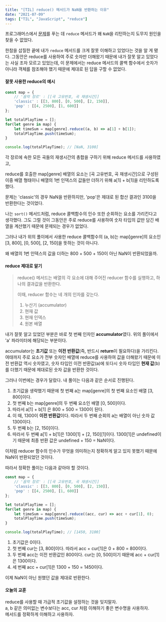 ```yaml
---
title: "[TIL] reduce() 메서드가 NaN을 반환하는 이유"
date: "2021-07-09"
tags: ["TIL", "JavaScript", "reduce"]
---
```

프로그래머스에서 [문제](https://programmers.co.kr/learn/courses/30/lessons/42579)를 푸는 데 ```reduce``` 메서드가 왜 ```NaN```을 리턴하는지 도무지 원인을 찾을 수 없었다.

한참을 삽질한 끝에 내가 ```reduce``` 메서드를 크게 잘못 이해하고 있었다는 것을 알 게 됐다. 그동안은 reduce를 사용하여 주로 숫자만 더해왔기 때문에 내가 잘못 알고 있었다는 사실 조차 모르고 있었는데, 이 문제에서는 reduce 메서드의 콜백 함수에서 숫자가 아니라 객체를 참조해야 했기 때문에 제대로 된 답을 구할 수 없었다.



#### 잘못 사용한 reduce의 예시

```javascript
const map = {
    // '음악 장르' : [[곡 고유번호, 곡 재생시간]]
    'classic' : [[3, 800], [0, 500], [2, 150]],
    'pop' : [[4, 2500], [1, 600]]
};

let totalPlayTime = [];
for(let genre in map) {
    let timeSum = map[genre].reduce((a, b) => a[1] + b[1]);
    totalPlayTime.push(timeSum);
}

console.log(totalPlayTime); // [NaN, 3100]
```

각 장르에 속한 모든 곡들의 재생시간의 총합을 구하기 위해 reduce 메서드를 사용하였고,

reduce를 호출한 map[genre] 배열의 요소는 [곡 고유번호, 곡 재생시간]으로 구성된 이중 배열 형태이니 배열의 1번 인덱스의 값들만 더하기 위해 a[1] + b[1]을 리턴하도록 했다.

문제는 'classic'의 경우 NaN을 반환하지만, 'pop'은 제대로 된 합산 결과인 3100을 반환한다는 것이었다.

나는 ```sort()``` 메서드처럼, reduce 콜백함수의 인수 또한 순회하는 요소를 가리킨다고 생각했다. 그도 그럴 것이 그동안은 주로 reduce를 사용하여 숫자 타입의 값만 담긴 배열을 계산했기 때문에 문제되는 경우가 없었다.

그러나 내가 위의 풀이에서 사용한 reduce 콜백함수의 (a, b)는 map[genre]의 요소인 [3, 800], [0, 500], [2, 150]을 뜻하는 것이 아니다.

왜 배열의 1번 인덱스의 값을 더하는 800 + 500 + 150이 아닌 NaN이 반환되었을까.



#### reduce 제대로 알기

> reduce() 메서드는 배열의 각 요소에 대해 주어진 reducer 함수를 실행하고, 하나의 결과값을 반환한다.
>
> 이때, reducer 함수는 네 개의 인자를 갖는다.
>
> 1. 누산기 (accumulator)
> 2. 현재 값
> 3. 현재 인덱스
> 4. 원본 배열



내가 잘못 알고 있었던 부분은 바로 첫 번째 인자인 **accumulator**였다. 위의 풀이에서 'a' 파라미터에 해당되는 부분이다.

accumulator는 **초기값** 또는 **이전 반환값**(즉, 반드시 **return**이 필요하다)을 가리킨다. 여태까지 주로 요소가 전부 숫자인 배열에 reduce를 사용하여 값을 더해왔기 때문에 이전 반환값 역시 숫자였고, 숫자 타입인 이전 반환값(a)에 또다시 숫자 타입인 **현재 값**(b)를 더했기 때문에 제대로된 숫자 값을 반환한 것이다.

그러나 이번에는 경우가 달랐다. 내 풀이는 다음과 같은 순서로 진행된다.

1. 초기값을 생략했기 때문에 첫 번째 a는 map[genre]의 첫 번째 요소인 배열 [3, 800]이다.
2. 첫 번째 b는 map[genre]의 두 번째 요소인 배열 [0, 500]이다.
3. 따라서 a[1] + b[1] 은 800 + 500 = 1300이 된다.
4. 이 때, 1300이 **이전 반환값**이다. 따라서 두 번째 순회의 a는 배열이 아닌 숫자 값 1300이다.
5. 두 번째 b는 [2, 150]이다.
6. 따라서 두 번째 a[1] + b[1]은 1300[1] + \[2, 150][1]이다. 1300[1]은 undefined이기 때문에 최종 반환 값은 undefined + 150 = NaN이다.

이처럼 reducer 함수의 인수가 무엇을 의미하는지 정확하게 알고 있지 못했기 때문에 NaN이 반환되었던 것이다.



따라서 정확한 풀이는 다음과 같아야 할 것이다.

```javascript
const map = {
    // '음악 장르' : [[곡 고유번호, 곡 재생시간]]
    'classic' : [[3, 800], [0, 500], [2, 150]],
    'pop' : [[4, 2500], [1, 600]]
};

let totalPlayTime = [];
for(let genre in map) {
    let timeSum = map[genre].reduce((acc, cur) => acc + cur[1], 0);
    totalPlayTime.push(timeSum);
}

console.log(totalPlayTime); // [1450, 3100]
```

1. 초기값은 0이다.
2. 첫 번째 cur는 [3, 800]이다. 따라서 acc + cur[1]은 0 + 800 = 800이다.
3. 두 번째 acc는 이전 반환값인 800이다. cur는 [0, 500]이기 때문에 acc + cur[1]은 1300이다.
4. 세 번째 acc + cur[1]은 1300 + 150 = 1450이다.

이제 NaN이 아닌 원했던 값을 제대로 반환한다.



#### 오늘의 교훈

reduce를 사용할 때 가급적 초기값을 설정하는 것을 잊지말자.  
a, b 같은 의미없는 변수보다는 acc, cur 처럼 이해하기 좋은 변수명을 사용하자.  
메서드를 정확하게 이해하고 사용하자.